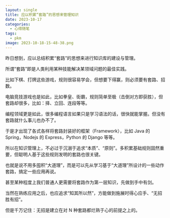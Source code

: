 ```yaml
---
layout: single
title: 应以积累“套路”的思想来管理知识
date: 2023-10-17
categories:
  - 心得随笔
tags:
  - pkm
image: 2023-10-18-15-48-38.png
---
```


昨日想到，应以总结积累“套路”的思想来进行知识库的建设与管理。

所谓“套路”即是人类利用某种技能解决某领域问题的最佳实践。

比如下棋、打牌这些游戏，规则很容易学会，但想要下得赢，则必须要有套路、招数。

电脑竞技游戏也是如此，比如拳皇、街霸，规则简单至极（击倒对方即获胜），但套路却很多，比如：择、立回、连段等等。

编程领域更是如此，很多编程语言如果只是学习语法的话，很快就能掌握。但没有套路就什么事儿也办不了。

于是才出现了各式各样将套路封装好的框架（Framework），比如 Java 的 Spring，Nodejs 的 Express，Python 的 Django 等等。

所以在知识管理上，不必过于沉溺于追求“本质”、“原则”。多积累基础规则固然重要，但聪明人基于这些规则发明的套路也很关键。

也就是说不用多囤积“大道理”，而是可以先从学习基于“大道理”所设计的一些动作套路，搞定一些应用再说。

甚至某种程度上我们普通人更需要将套路作为第一层知识，先做到手中有剑。

当然在熟练应用之后，也应追求“知其所以然”，方能做到施展时得心应手、“无招胜有招”。

但是千万记住：无招是建立在对 N 种套路都烂熟于心的前提之上的。